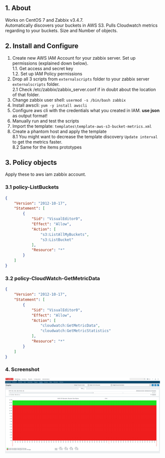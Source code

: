 ## 1. About

Works on CentOS 7 and Zabbix v3.4.7.  
Automatically discovers your buckets in AWS S3.
Pulls Cloudwatch metrics regarding to your buckets. Size and Number of objects.

## 2. Install and Configure

1. Create new AWS IAM Account for your zabbix server. Set up permissions (explained down below).  
  1.1. Get access and secret key  
  1.2. Set up IAM Policy permissions  
2. Drop all 3 scripts from `externalscripts` folder to your zabbix server `externalscripts` folder.  
  2.1 Check /etc/zabbix/zabbix_server.conf if in doubt about the location of that folder.
3. Change zabbix user shell: `usermod -s /bin/bash zabbix`
4. Install awscli: `yum -y install awscli`
5. Configure aws cli with the credentials what you created in IAM. **use json** as output format!
6. Manually run and test the scripts
7. Import the template: `templates\template-aws-s3-bucket-metrics.xml`
8. Create a phantom host and apply the template  
  8.1 You might want to decrease the template discovery `Update interval` to get the metrics faster.  
  8.2 Same for the items prototypes  

## 3. Policy objects

Apply these to aws iam zabbix account.

### 3.1 policy-ListBuckets

```json
{
    "Version": "2012-10-17",
    "Statement": [
        {
            "Sid": "VisualEditor0",
            "Effect": "Allow",
            "Action": [
                "s3:ListAllMyBuckets",
                "s3:ListBucket"
            ],
            "Resource": "*"
        }
    ]
}
```

### 3.2 policy-CloudWatch-GetMetricData

```json
{
    "Version": "2012-10-17",
    "Statement": [
        {
            "Sid": "VisualEditor0",
            "Effect": "Allow",
            "Action": [
                "cloudwatch:GetMetricData",
                "cloudwatch:GetMetricStatistics"
            ],
            "Resource": "*"
        }
    ]
}
```

### 4. Screenshot

![graph1.png](src/graph1.png)
